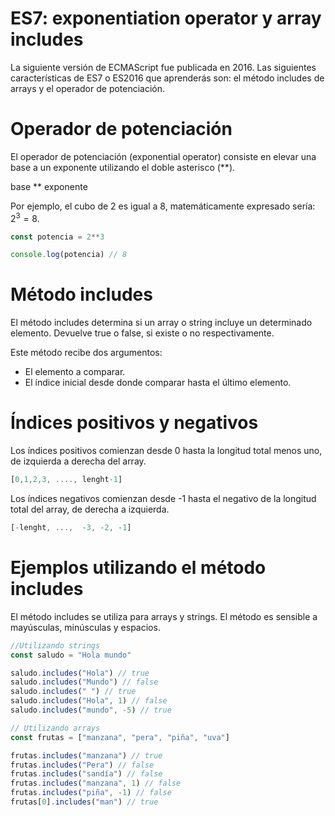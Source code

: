 # ES7: exponentiation operator y array includes
La siguiente versión de ECMAScript fue publicada en 2016. Las siguientes características de ES7 o ES2016 que aprenderás son: el método includes de arrays y el operador de potenciación.

# Operador de potenciación
El operador de potenciación (exponential operator) consiste en elevar una base a un exponente utilizando el doble asterisco (**).

base ** exponente

Por ejemplo, el cubo de 2 es igual a 8, matemáticamente expresado sería: $2^3=8$.

```js
const potencia = 2**3

console.log(potencia) // 8
```

# Método includes
El método includes determina si un array o string incluye un determinado elemento. Devuelve true o false, si existe o no respectivamente.

Este método recibe dos argumentos:

* El elemento a comparar.
* El índice inicial desde donde comparar hasta el último elemento.

# Índices positivos y negativos

Los índices positivos comienzan desde 0 hasta la longitud total menos uno, de izquierda a derecha del array.

```js
[0,1,2,3, ...., lenght-1]
```

Los índices negativos comienzan desde -1 hasta el negativo de la longitud total del array, de derecha a izquierda.

```js
[-lenght, ...,  -3, -2, -1]
```

# Ejemplos utilizando el método includes
El método includes se utiliza para arrays y strings. El método es sensible a mayúsculas, minúsculas y espacios.

```js
//Utilizando strings
const saludo = "Hola mundo"

saludo.includes("Hola") // true
saludo.includes("Mundo") // false
saludo.includes(" ") // true
saludo.includes("Hola", 1) // false
saludo.includes("mundo", -5) // true
```

```js
// Utilizando arrays
const frutas = ["manzana", "pera", "piña", "uva"]

frutas.includes("manzana") // true
frutas.includes("Pera") // false
frutas.includes("sandía") // false
frutas.includes("manzana", 1) // false
frutas.includes("piña", -1) // false
frutas[0].includes("man") // true
```